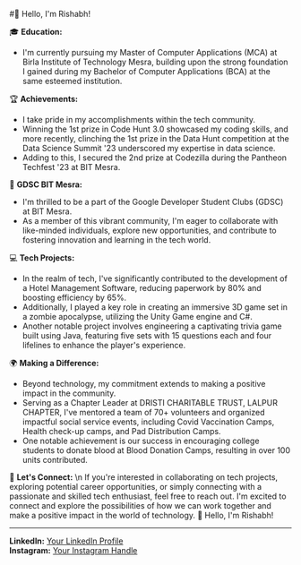 #👋 Hello, I'm Rishabh!

🎓 **Education:**
 - I'm currently pursuing my Master of Computer Applications (MCA) at Birla Institute of Technology Mesra, building upon the strong foundation I gained during my Bachelor of Computer Applications (BCA) at the same esteemed institution.

🏆 **Achievements:**
 - I take pride in my accomplishments within the tech community.
 - Winning the 1st prize in Code Hunt 3.0 showcased my coding skills, and more recently, clinching the 1st prize in the Data Hunt competition at the Data Science Summit '23 underscored my expertise in data science.
 - Adding to this, I secured the 2nd prize at Codezilla during the Pantheon Techfest '23 at BIT Mesra.

🚀 **GDSC BIT Mesra:**
 - I'm thrilled to be a part of the Google Developer Student Clubs (GDSC) at BIT Mesra.
 - As a member of this vibrant community, I'm eager to collaborate with like-minded individuals, explore new opportunities, and contribute to fostering innovation and learning in the tech world.

💻 **Tech Projects:**
 - In the realm of tech, I've significantly contributed to the development of a Hotel Management Software, reducing paperwork by 80% and boosting efficiency by 65%.
 - Additionally, I played a key role in creating an immersive 3D game set in a zombie apocalypse, utilizing the Unity Game engine and C#.
 - Another notable project involves engineering a captivating trivia game built using Java, featuring five sets with 15 questions each and four lifelines to enhance the player's experience.

🌍 **Making a Difference:**
 - Beyond technology, my commitment extends to making a positive impact in the community.
 - Serving as a Chapter Leader at DRISTI CHARITABLE TRUST, LALPUR CHAPTER, I've mentored a team of 70+ volunteers and organized impactful social service events, including Covid Vaccination Camps, Health check-up camps, and Pad Distribution Camps.
 - One notable achievement is our success in encouraging college students to donate blood at Blood Donation Camps, resulting in over 100 units contributed.

🔗 **Let's Connect:** \n
If you're interested in collaborating on tech projects, exploring potential career opportunities, or simply connecting with a passionate and skilled tech enthusiast, feel free to reach out. I'm excited to connect and explore the possibilities of how we can work together and make a positive impact in the world of technology. 👋 Hello, I'm Rishabh!

---

**LinkedIn:** [Your LinkedIn Profile](https://www.linkedin.com/in/rishabh-shankar/)  
**Instagram:** [Your Instagram Handle](https://www.instagram.com/rishabh_official2?igsh=bTk1Y2gxOWFkMThz)
